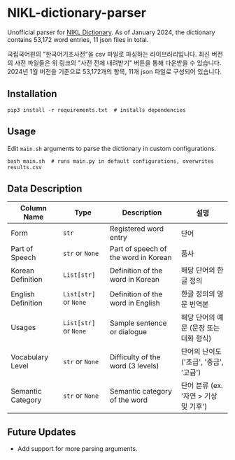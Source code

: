 # NIKL-dictionary-parser
Unofficial parser for [NIKL Dictionary](https://krdict.korean.go.kr/kor/mainAction).
As of January 2024, the dictionary contains 53,172 word entries, 11 json files in total.

국립국어원의 "한국어기초사전"을 csv 파일로 파싱하는 라이브러리입니다. 최신 버전의 사전 파일들은 위 링크의 "사전 전체 내려받기" 버튼을 통해 다운받을 수 있습니다.
2024년 1월 버전을 기준으로 53,172개의 항목, 11개 json 파일로 구성되어 있습니다.

## Installation
```shell
pip3 install -r requirements.txt  # installs dependencies
```

## Usage
Edit `main.sh` arguments to parse the dictionary in custom configurations.
```shell
bash main.sh  # runs main.py in default configurations, overwrites results.csv
```

## Data Description
| Column Name        | Type                  | Description                          | 설명                         |
|--------------------|-----------------------|--------------------------------------|----------------------------|
| Form               | `str`                 | Registered word entry                | 단어                         |
| Part of Speech     | `str` or `None`       | Part of speech of the word in Korean | 품사                         |
| Korean Definition  | `List[str]`                 | Definition of the word in Korean     | 해당 단어의 한글 정의               |
| English Definition | `List[str]` or `None` | Definition of the word in English    | 한글 정의의 영문 번역본              |
| Usages             | `List[str]` or `None` | Sample sentence or dialogue          | 해당 단어의 예문 (문장 또는 대화 형식)    |
| Vocabulary Level   | `str` or `None`       | Difficulty of the word (3 levels)    | 단어의 난이도 ('초급', '중금', '고급') |
| Semantic Category  | `str` or `None`       | Semantic category of the word        | 단어 분류 (ex. '자연 > 기상 및 기후') |

## Future Updates
- Add support for more parsing arguments.
